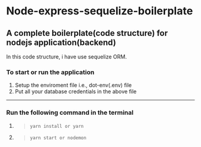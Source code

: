 # Node-express-sequelize-boilerplate

## A complete boilerplate(code structure) for nodejs application(backend)

In this code structure, i have use sequelize ORM.

### To start or run the application

1. Setup the enviroment file i.e., dot-env(.env) file
2. Put all your database credentials in the above file

---

### Run the following command in the terminal

1. > `yarn install or yarn`
2. > `yarn start or nodemon`
